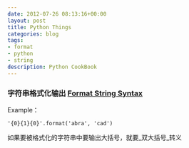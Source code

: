 ```yaml
---
date: 2012-07-26 08:13:16+00:00
layout: post
title: Python Things
categories: blog
tags:
- format
- python
- string
description: Python CookBook
---
```


### 字符串格式化输出 [Format String Syntax](http://docs.python.org/library/string.html#formatstrings)

Example：

	'{0}{1}{0}'.format('abra', 'cad')

如果要被格式化的字符串中要输出大括号，就要_双大括号_转义




